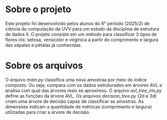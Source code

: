 # Sobre o projeto
Este projeto foi desenvolvido pelos alunos do 6° período (2025/2) de ciência da computação da UVV para um estudo da disciplina de estrutura de dados II. O projeto consiste em um método para classificar 3 tipos de flores iris: setosa, versicolor e virginica a partir do comprimento e largura das sépalas e pétalas já conhecidas.

# Sobre os arquivos
O arquivo _main.py_ classifica uma nova amostraa por meio do índice composto. Ou seja, compara com os dados estruturados em árvores AVL e analisa com qual das árvores mais se aproximou. O arquivo _avl_tree_iris.py_ define as funções da árvore AVL.
Os arquivos _decision_tree.py_ (2d e 3d) criam uma árvore de decisão capaz de classificar as amostras. As dimensões indicam a quantidade de métricas (comprimento e largura) utilizadas para criar a árvore de decisão.

